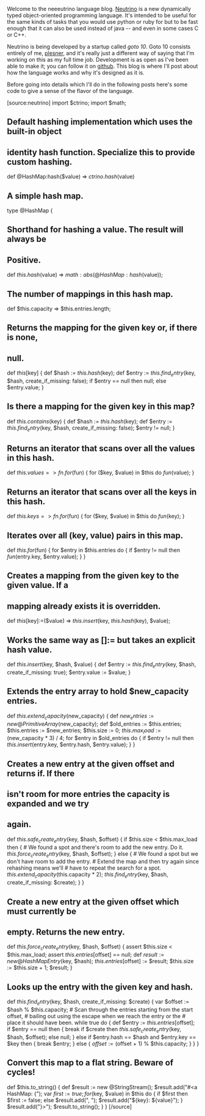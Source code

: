 Welcome to the neeeutrino language blog. [Neutrino](http://ne.utrino.org) is a new
dynamically typed object-oriented programming language. It's intended to be
useful for the same kinds of tasks that you would use python or ruby for but to
be fast enough that it can also be used instead of java -- and even in some cases
C or C++.

Neutrino is being developed by a startup called *goto 10*. Goto 10 consists
entirely of me, [plesner](http://c7n.p5r.org), and it's really just a different
way of saying that I'm working on this as my full time job. Development is as
open as I've been able to make it; you can follow it on
[github](https://github.com/ne-utrino/neutrino/wiki). This blog is where I'll
post about how the language works and why it's designed as it is.

Before going into details which I'll do in the following posts here's some
code to give a sense of the flavor of the language.

[source:neutrino]
import $ctrino;
import $math;

## Default hashing implementation which uses the built-in object
## identity hash function. Specialize this to provide custom hashing.
def @HashMap:hash($value) => $ctrino.hash($value)

## A simple hash map.
type @HashMap {

  ## Shorthand for hashing a value. The result will always be
  ## Positive.
  def $this.hash($value) => $math:abs(@HashMap:hash($value));

  ## The number of mappings in this hash map.
  def $this.capacity => $this.entries.length;

  ## Returns the mapping for the given key or, if there is none,
  ## null.
  def $this[$key] {
    def $hash := $this.hash($key);
    def $entry := $this.find_entry($key, $hash,
      create_if_missing: false);
    if $entry == null
      then null;
      else $entry.value;
  }

  ## Is there a mapping for the given key in this map?
  def $this.contains($key) {
    def $hash := $this.hash($key);
    def $entry := $this.find_entry($key, $hash,
      create_if_missing: false);
    $entry != null;
  }

  ## Returns an iterator that scans over all the values in this hash.
  def $this.values => fn .for($fun) {
    for ($key, $value) in $this do
      $fun($value);
  }

  ## Returns an iterator that scans over all the keys in this hash.
  def $this.keys => fn .for($fun) {
    for ($key, $value) in $this do
      $fun($key);
  }

  ## Iterates over all (key, value) pairs in this map.
  def $this.for($fun) {
    for $entry in $this.entries do {
      if $entry != null then
        $fun($entry.key, $entry.value);
    }
  }

  ## Creates a mapping from the given key to the given value. If a
  ## mapping already exists it is overridden.
  def $this[$key]:=($value)
   => $this.insert($key, $this.hash($key), $value);

  ## Works the same way as []:= but takes an explicit hash value.
  def $this.insert($key, $hash, $value) {
    def $entry := $this.find_entry($key, $hash,
      create_if_missing: true);
    $entry.value := $value;
  }

  ## Extends the entry array to hold $new_capacity entries.
  def $this.extend_capacity($new_capacity) {
    def $new_entries := new @PrimitiveArray($new_capacity);
    def $old_entries := $this.entries;
    $this.entries := $new_entries;
    $this.size := 0;
    $this.max_load := ($new_capacity * 3) / 4;
    for $entry in $old_entries do {
      if $entry != null then
        $this.insert($entry.key, $entry.hash, $entry.value);
    }
  }

  ## Creates a new entry at the given offset and returns if. If there
  ## isn't room for more entries the capacity is expanded and we try
  ## again.
  def $this.safe_create_entry($key, $hash, $offset) {
    if $this.size < $this.max_load then {
      # We found a spot and there's room to add the new entry. Do it.
      $this.force_create_entry($key, $hash, $offset);
    } else {
      # We found a spot but we don't have room to add the entry.
      # Extend the map and then try again since rehashing means we'll
      # have to repeat the search for a spot.
      $this.extend_capacity($this.capacity * 2);
      $this.find_entry($key, $hash, create_if_missing: $create);
    }
  }

  ## Create a new entry at the given offset which must currently be
  ## empty. Returns the new entry.
  def $this.force_create_entry($key, $hash, $offset) {
    assert $this.size < $this.max_load;
    assert $this.entries[$offset] == null;
    def $result := new @HashMapEntry($key, $hash);
    $this.entries[$offset] := $result;
    $this.size := $this.size + 1;
    $result;
  }

  ## Looks up the entry with the given key and hash.
  def $this.find_entry($key, $hash, create_if_missing: $create) {
    var $offset := $hash % $this.capacity;
    # Scan through the entries starting from the start offset,
    # bailing out using the escape when we reach the entry or the
    # place it should have been.
    while true do {
      def $entry := $this.entries[$offset];
      if $entry == null then {
        break if $create
          then $this.safe_create_entry($key, $hash, $offset);
          else null;
      } else if $entry.hash == $hash and $entry.key == $key then {
        break $entry;
      } else {
        $offset := ($offset + 1) % $this.capacity;
      }
    }
  }

  ## Convert this map to a flat string. Beware of cycles!
  def $this.to_string() {
    def $result := new @StringStream();
    $result.add("#<a HashMap: {");
    var $first := true;
    for ($key, $value) in $this do {
      if $first
        then $first := false;
        else $result.add(", ");
      $result.add("${key}: ${value}");
    }
    $result.add("}>");
    $result.to_string();
  }
}
[/source]
